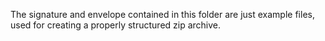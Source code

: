 The signature and envelope contained in this folder are just example files, used for creating a properly structured zip archive.
